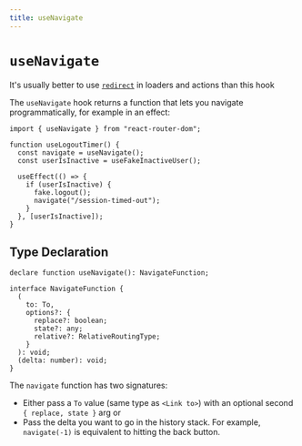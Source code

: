 ```yaml
---
title: useNavigate
---
```


# `useNavigate`

<docs-warning>It's usually better to use [`redirect`][redirect] in loaders and actions than this hook</docs-warning>

The `useNavigate` hook returns a function that lets you navigate programmatically, for example in an effect:

```tsx
import { useNavigate } from "react-router-dom";

function useLogoutTimer() {
  const navigate = useNavigate();
  const userIsInactive = useFakeInactiveUser();

  useEffect(() => {
    if (userIsInactive) {
      fake.logout();
      navigate("/session-timed-out");
    }
  }, [userIsInactive]);
}
```

## Type Declaration

```tsx
declare function useNavigate(): NavigateFunction;

interface NavigateFunction {
  (
    to: To,
    options?: {
      replace?: boolean;
      state?: any;
      relative?: RelativeRoutingType;
    }
  ): void;
  (delta: number): void;
}
```

The `navigate` function has two signatures:

- Either pass a `To` value (same type as `<Link to>`) with an optional second `{ replace, state }` arg or
- Pass the delta you want to go in the history stack. For example, `navigate(-1)` is equivalent to hitting the back button.

[redirect]: ../fetch/redirect

